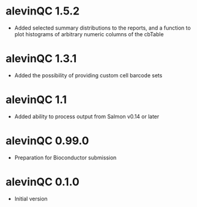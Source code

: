 # alevinQC 1.5.2

* Added selected summary distributions to the reports, and a function to plot histograms of arbitrary numeric columns of the cbTable

# alevinQC 1.3.1

* Added the possibility of providing custom cell barcode sets

# alevinQC 1.1

* Added ability to process output from Salmon v0.14 or later

# alevinQC 0.99.0

* Preparation for Bioconductor submission

# alevinQC 0.1.0

* Initial version
